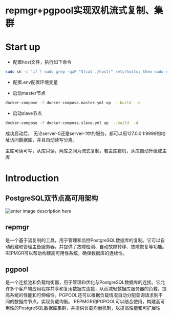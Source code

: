 # repmgr+pgpool实现双机流式复制、集群


# Start up

- 配置host文件，执行如下命令

```bash
sudo sh -c 'if ! sudo grep -qxF "$(cat ./host)" /etc/hosts; then sudo cat ./host >> /etc/hosts; fi;'
```

- 配置.env配置环境变量

- 启动master节点
```bash
docker-compose -f docker-compose.master.yml up  --build  -d
```

- 启动slave节点
```bash
docker-compose -f docker-compose.slave.yml up  --build  -d
```

成功启动后， 无论server-0还是server-1中的服务，都可以用127.0.0.1:9999的地址访问数据库，并且自动读写分离。

主库可读可写，从库只读，两库之间为流式复制，若主库宕机，从库自动升级成主库

# Introduction

## PostgreSQL双节点高可用架构


![enter image description here](https://file0.52tesla.com/xtbf/d666c28d38424c62a13088f2c1c01cf1/c02aaed6)



## repmgr
是一个基于流复制的工具，用于管理和监控PostgreSQL数据库的复制。它可以自动创建和管理主备服务器，并提供了故障检测、自动故障转移、故障恢复等功能。REPMGR可以帮助构建高可用性系统，确保数据库的连续性。

## pgpool
是一个连接池和负载均衡器，用于管理和优化与PostgreSQL数据库的连接。它允许多个客户端应用程序共享和复用数据库连接，从而减轻数据库服务器的负载，提高系统的性能和可伸缩性。PGPOOL还可以根据负载情况自动分配查询请求到不同的数据库节点，实现负载均衡。
REPMGR和PGPOOL可以结合使用，构建高可用性的PostgreSQL数据库集群，并提供负载均衡机制，以提高性能和可扩展性